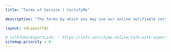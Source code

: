 ```yaml
---
title: "Terms of Service | CertifyMe"

description: "The terms by which you may use our online verifiable certificate and badge software provided on or in connection with the service."

layout: V4LayoutTAC

# talkToOurExpertLink: " https://info.certifyme.online/talk-with-expert"
sitemap.priority : 0
---
```

